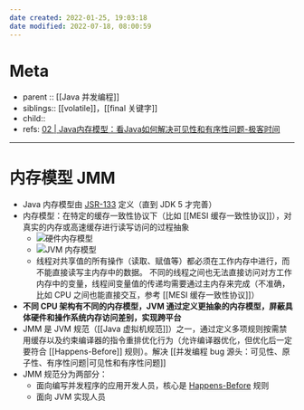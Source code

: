 ```yaml
---
date created: 2022-01-25, 19:03:18
date modified: 2022-07-18, 08:00:59
---
```


# Meta

- parent :: [[Java 并发编程]]
- siblings:: [[volatile]]，[[final 关键字]]
- child::
- refs: [02 | Java内存模型：看Java如何解决可见性和有序性问题-极客时间](https://time.geekbang.org/column/article/84017)
---

# 内存模型 JMM

- Java 内存模型由 [JSR-133](https://jcp.org/en/jsr/detail?id=133) 定义（直到 JDK 5 才完善）
- 内存模型：在特定的缓存一致性协议下（比如 [[MESI 缓存一致性协议]]），对真实的内存或高速缓存进行读写访问的过程抽象
    - ![硬件内存模型](https://pic-bed-615.oss-cn-beijing.aliyuncs.com/CleanShot%202022-06-17%20at%2011.01.42@2x.png)
    - ![JVM 内存模型](https://pic-bed-615.oss-cn-beijing.aliyuncs.com/CleanShot%202022-06-17%20at%2011.02.48@2x.png)
    - 线程对共享值的所有操作（读取、赋值等）都必须在工作内存中进行，而不能直接读写主内存中的数据。 不同的线程之间也无法直接访问对方工作内存中的变量，线程间变量值的传递均需要通过主内存来完成（不准确，比如 CPU 之间也能直接交互，参考 [[MESI 缓存一致性协议]]）
- **不同 CPU 架构有不同的内存模型，JVM 通过定义更抽象的内存模型，屏蔽具体硬件和操作系统内存访问差别，实现跨平台**
- JMM 是 JVM 规范（[[Java 虚拟机规范]]）之一，通过定义多项规则按需禁用缓存以及约束编译器的指令重排优化行为（允许编译器优化，但优化后一定要符合 [[Happens-Before]] 规则）。解决 [[并发编程 bug 源头：可见性、原子性、有序性问题|可见性和有序性问题]]
- JMM 规范分为两部分：
    - 面向编写并发程序的应用开发人员，核心是 [Happens-Before](notes/programming/Happens-Before.md) 规则
    - 面向 JVM 实现人员
